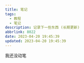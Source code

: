 ```yaml
---
title: 笔记
tags:
  - 教程
  - 笔记
description: 记录下一些东西 (长期更新)
abbrlink: 8022
date: 2023-04-20 19:45:39
updated: 2023-04-20 19:45:39
---
```


我还没动笔